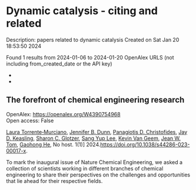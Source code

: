 # Dynamic catalysis - citing and related
Description: papers related to dynamic catalysis
Created on Sat Jan 20 18:53:50 2024

Found 1 results from 2024-01-06 to 2024-01-20
OpenAlex URLS (not including from_created_date or the API key)
- [](https://api.openalex.org/works?filter=related_to%3Ahttps%3A//openalex.org/W2945032606%7Chttps%3A//openalex.org/W2969923410%7Chttps%3A//openalex.org/W3010067097%7Chttps%3A//openalex.org/W3041061357%7Chttps%3A//openalex.org/W3093929595)
- [](https://api.openalex.org/works?filter=cites%3Ahttps%3A//openalex.org/W2945032606%7Chttps%3A//openalex.org/W2969923410%7Chttps%3A//openalex.org/W3010067097%7Chttps%3A//openalex.org/W3041061357%7Chttps%3A//openalex.org/W3093929595)

## The forefront of chemical engineering research   

OpenAlex: https://openalex.org/W4390754968    
Open access: False
    
[Laura Torrente‐Murciano](https://openalex.org/A5077667949), [Jennifer B. Dunn](https://openalex.org/A5031525338), [Panagiotis D. Christofides](https://openalex.org/A5002367171), [Jay D. Keasling](https://openalex.org/A5008264427), [Sharon C. Glotzer](https://openalex.org/A5045900230), [Sang Yup Lee](https://openalex.org/A5008430104), [Kevin Van Geem](https://openalex.org/A5004577558), [Jean W. Tom](https://openalex.org/A5074982734), [Gaohong He](https://openalex.org/A5087071952), No host. 1(1)] 2024.https://doi.org/10.1038/s44286-023-00017-x.
    
To mark the inaugural issue of Nature Chemical Engineering, we asked a collection of scientists working in different branches of chemical engineering to share their perspectives on the challenges and opportunities that lie ahead for their respective fields.    

    
